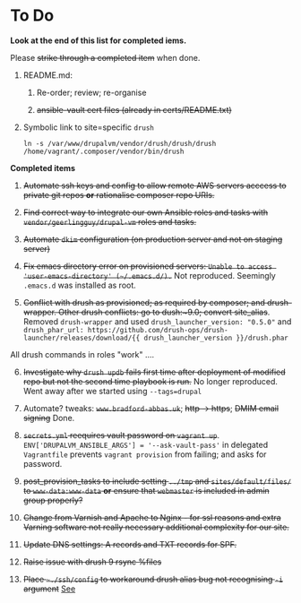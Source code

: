 # To Do

**Look at the end of this list for completed iems.**

Please ~~strike through a completed item~~ when done.

1. README.md:

    1. Re-order; review; re-organise

    2. ~~ansible-vault cert files (already in certs/README.txt)~~
    
1. Symbolic link to site=specific `drush`

    ```
    ln -s /var/www/drupalvm/vendor/drush/drush/drush /home/vagrant/.composer/vendor/bin/drush
    ```

**Completed items**

1. ~~Automate ssh keys and config to allow remote AWS servers acccess to private git repos **or** rationalise composer repo URIs.~~

2. ~~Find correct way to integrate our own Ansible roles and tasks with `vendor/geerlingguy/drupal-vm` roles and tasks.~~

3. ~~Automate `dkim` configuration (on production server and not on staging server)~~

4. ~~Fix emacs directory error on provisioned servers: `Unable to access 'user-emacs-directory' (~/.emacs.d/).`~~
Not reproduced. Seemingly `.emacs.d` was  installed as root.

5. ~~Conflict with drush as provisioned; as required by composer;  and drush-wrapper. Other drush conflicts: go to dush:\~9.0; convert site_alias~~. Removed `drush-wrapper` and used `drush_launcher_version: "0.5.0"` and `drush_phar_url: https://github.com/drush-ops/drush-launcher/releases/download/{{ drush_launcher_version }}/drush.phar`

  All drush commands in roles "work" ....

6. ~~Investigate why `drush updb` fails first time after deployment of modified repo but not the second time playbook is run.~~ No longer reproduced. Went away after we started using `--tags=drupal`

7. Automate? tweaks: ~~`www.bradford-abbas.uk`~~; ~~http -> https~~; ~~DMIM email signing~~ Done.

8. ~~`secrets.yml` reequires vault password on `vagrant up`~~. `ENV['DRUPALVM_ANSIBLE_ARGS'] = '--ask-vault-pass'` in delegated `Vagrantfile` prevents `vagrant provision` from failing; and asks for password.

9. ~~post_provision_tasks to include setting `../tmp` and `sites/default/files/` to `www-data:www-data` **or** ensure that `webmaster` is included in admin group properly?~~

10. ~~Change from Varnish and Apache to Nginx - for ssl reasons and extra Varning software not really necessary additional complexity for our site.~~

11. ~~Update DNS settings: A records and TXT records for SPF.~~

12. ~~Raise issue with drush 9 rsync %files~~

13. ~~Place `~./ssh/config` to workaround drush alias bug not recognising `-i` argument~~ [See](https://github.com/drush-ops/drush/blob/master/examples/example.site.yml)


